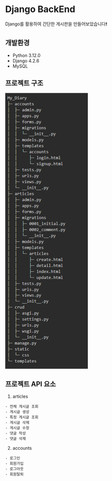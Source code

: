 # Django BackEnd
Django를 활용하여 간단한 게시판을 만들어보았습니다❗


## 개발환경
- Python 3.12.0
- Django 4.2.6
- MySQL


## 프로젝트 구조
![file_tree](./README_img/file_tree.png)


## 프로젝트 API 요소
1. articles
```
- 전체 게시글 조회
- 게시글 생성
- 특정 게시글 조회
- 게시글 삭제 
- 게시글 수정
- 댓글 작성
- 댓글 삭제
```

2. accounts
```
- 로그인 
- 회원가입
- 로그아웃
- 회원탈퇴
```